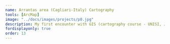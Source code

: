 ```yaml
---
name: Arrantas area (Cagliari-Italy) Cartography
tools: [ArcMap]
image: "../docs/images/projects/p0.jpg"
description: My first encounter with GIS (cartography course - UNISI, Jun. 2013).
fordisplayonly: true
order: 13
---
```

